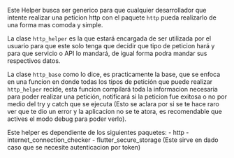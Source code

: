 
Este Helper busca ser generico para que cualquier desarrollador
que intente realizar una peticion http con el paquete `http` pueda
realizarlo de una forma mas comoda y simple.

La clase `http_helper` es la que estará encargada de ser utilizada por el usuario para que este solo tenga que decidir que tipo de peticion hará y para que servicio o API lo mandará, de igual forma podra mandar sus respectivos datos.

La clase `http_base` como lo dice, es practicamente la base, que se enfoca en una funcion en donde todas los tipos de petición que puede realizar `http_helper` recide, esta funcion compilará toda la informacion necesaria para poder realizar una petición, notificará si la peticion fue exitosa o no por medio del try y catch que se ejecuta (Esto se aclara por si se te hace raro ver que te dio un error y la aplicacion no se te atora, es recomendable que actives el modo debug para poder verlo).

Este helper es dependiente de los siguientes paquetes:
    - http
    - internet_connection_checker
    - flutter_secure_storage 
    (Este sirve en dado caso que se necesite autenticacion por token)

